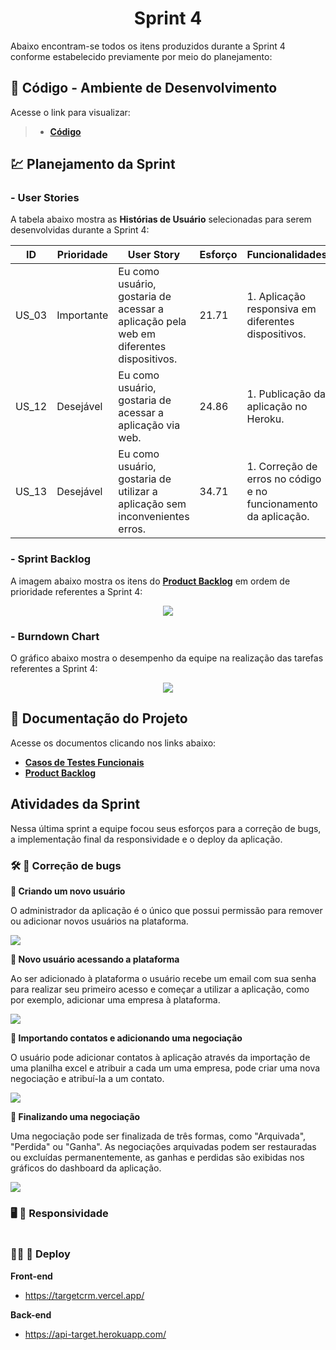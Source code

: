 <h1 align="center"> 
  Sprint 4
</h1>

Abaixo encontram-se todos os itens produzidos durante a Sprint 4 conforme estabelecido previamente por meio do planejamento: 

## 📃 Código - Ambiente de Desenvolvimento 

Acesse o link para visualizar:

> * [__Código__](https://github.com/vinicius-hso/api-sem3-target-crm/tree/development)

## 💹 Planejamento da Sprint

### - User Stories

A tabela abaixo mostra as __Histórias de Usuário__ selecionadas para serem desenvolvidas durante a Sprint 4:

| ID     | Prioridade | User Story                       | Esforço                              | Funcionalidades                      |
| -------| ---------- | -------------------------------- | ------------------------------------ | ------------------------------------ |
| US_03  | Importante | Eu como usuário, gostaria de acessar a aplicação pela web em diferentes dispositivos. | 21.71 | 1. Aplicação responsiva em diferentes dispositivos. | 
| US_12  | Desejável  | Eu como usuário, gostaria de acessar a aplicação via web.  | 24.86 | 1. Publicação da aplicação no Heroku. |
| US_13  | Desejável  | Eu como usuário, gostaria de utilizar a aplicação sem inconvenientes erros.  | 34.71 | 1. Correção de erros no código e no funcionamento da aplicação. |

### - Sprint Backlog

A imagem abaixo mostra os itens do [__Product Backlog__](https://github.com/vinicius-hso/api-sem3-target-crm/blob/Sprint-4/Documentation/product-backlog-target.pdf) em ordem de prioridade referentes a Sprint 4:

<p align="center">
  <img src="https://github.com/vinicius-hso/api-sem3-target-crm/blob/Sprint-4/Images/sprint4-backlog.png" /></p>

### - Burndown Chart

O gráfico abaixo mostra o desempenho da equipe na realização das tarefas referentes a Sprint 4:

<p align="center">
  <img src="link"  /></p>
   
## 📂 Documentação do Projeto

Acesse os documentos clicando nos links abaixo:

* [__Casos de Testes Funcionais__](link)
* [__Product Backlog__](https://github.com/vinicius-hso/api-sem3-target-crm/blob/Sprint-4/Documentation/product-backlog-target.pdf)

## Atividades da Sprint

Nessa última sprint a equipe focou seus esforços para a correção de bugs, a implementação final da responsividade e o deploy da aplicação.

### 🛠️ 🐞 Correção de bugs

**🔶 Criando um novo usuário**

O administrador da aplicação é o único que possui permissão para remover ou adicionar novos usuários na plataforma. 

![](https://github.com/vinicius-hso/api-sem3-target-crm/blob/Sprint-4/Images/gifs/%231-create-user.gif)

**🔶 Novo usuário acessando a plataforma**

Ao ser adicionado à plataforma o usuário recebe um email com sua senha para realizar seu primeiro acesso e começar a utilizar a aplicação, como por exemplo, adicionar uma empresa à plataforma.

![](https://github.com/vinicius-hso/api-sem3-target-crm/blob/Sprint-4/Images/gifs/%232-create-company.gif)

**🔶 Importando contatos e adicionando uma negociação**

O usuário pode adicionar contatos à aplicação através da importação de uma planilha excel e atribuir a cada um uma empresa, pode criar uma nova negociação e atribuí-la a um contato.

![](https://github.com/vinicius-hso/api-sem3-target-crm/blob/Sprint-4/Images/gifs/%233-import-contact-create-deal.gif)

**🔶 Finalizando uma negociação**

Uma negociação pode ser finalizada de três formas, como "Arquivada", "Perdida" ou "Ganha". As negociações arquivadas podem ser restauradas ou excluídas permanentemente, as ganhas e perdidas são exibidas nos gráficos do dashboard da aplicação.

![](https://github.com/vinicius-hso/api-sem3-target-crm/blob/Sprint-4/Images/gifs/%234-archive-won-dashboard.gif)

### 🖥️ 📱 Responsividade

![]()

### 🧑‍🚀 🚀 Deploy

**Front-end**

* https://targetcrm.vercel.app/

**Back-end**

* https://api-target.herokuapp.com/
